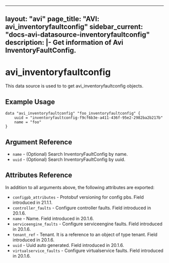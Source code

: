 <!--
    Copyright 2021 VMware, Inc.
    SPDX-License-Identifier: Mozilla Public License 2.0
-->
---
layout: "avi"
page_title: "AVI: avi_inventoryfaultconfig"
sidebar_current: "docs-avi-datasource-inventoryfaultconfig"
description: |-
  Get information of Avi InventoryFaultConfig.
---

# avi_inventoryfaultconfig

This data source is used to to get avi_inventoryfaultconfig objects.

## Example Usage

```hcl
data "avi_inventoryfaultconfig" "foo_inventoryfaultconfig" {
    uuid = "inventoryfaultconfig-f9cf6b3e-a411-436f-95e2-2982ba2b217b"
    name = "foo"
}
```

## Argument Reference

* `name` - (Optional) Search InventoryFaultConfig by name.
* `uuid` - (Optional) Search InventoryFaultConfig by uuid.

## Attributes Reference

In addition to all arguments above, the following attributes are exported:

* `configpb_attributes` - Protobuf versioning for config pbs. Field introduced in 21.1.1.
* `controller_faults` - Configure controller faults. Field introduced in 20.1.6.
* `name` - Name. Field introduced in 20.1.6.
* `serviceengine_faults` - Configure serviceengine faults. Field introduced in 20.1.6.
* `tenant_ref` - Tenant. It is a reference to an object of type tenant. Field introduced in 20.1.6.
* `uuid` - Uuid auto generated. Field introduced in 20.1.6.
* `virtualservice_faults` - Configure virtualservice faults. Field introduced in 20.1.6.

